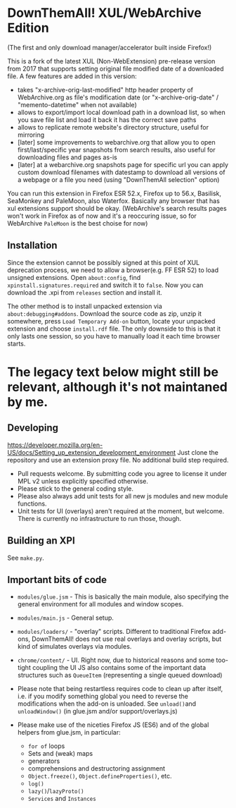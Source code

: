 DownThemAll! XUL/WebArchive Edition
==================
(The first and only download manager/accelerator built inside Firefox!)

This is a fork of the latest XUL (Non-WebExtension) pre-release version from 2017 that supports setting original file modified date of a downloaded file. A few features are added in this version:
- takes "x-archive-orig-last-modified" http header property of WebArchive.org as file's modification date (or "x-archive-orig-date" / "memento-datetime" when not available)
- allows to export/import local download path in a download list, so when you save file list and load it back it has the correct save paths
- allows to replicate remote website's directory structure, useful for mirroring
- [later] some improvements to webarchive.org that allow you to open first/last/specific year snapshots from search results, also useful for downloading files and pages as-is
- [later] at a webarchive.org snapshots page for specific url you can apply custom download filenames with datestamp to download all versions of a webpage or a file you need (using "DownThemAll selection" option)


You can run this extension in Firefox ESR 52.x, Firefox up to 56.x, Basilisk, SeaMonkey and PaleMoon, also Waterfox. Basically any browser that has xul extensions support should be okay.
(WebArchive's search results pages won't work in Firefox as of now and it's a reoccuring issue, so for WebArchive `PaleMoon` is the best choise for now)

Installation
-------------------
Since the extension cannot be possibly signed at this point of XUL deprecation process, we need to allow a browser(e.g. FF ESR 52) to load unsigned extensions.
Open `about:config`, find `xpinstall.signatures.required` and switch it to `false`. Now you can download the .xpi from `releases` section and install it.

The other method is to install unpacked extension via `about:debugging#addons`. Download the source code as zip, unzip it somewhere, press `Load Temporary Add-on` button, locate your unpacked extension and choose `install.rdf` file.
The only downside to this is that it only lasts one session, so you have to manually load it each time browser starts.

The legacy text below might still be relevant, although it's not maintaned by me.
==================

Developing
-------------------

https://developer.mozilla.org/en-US/docs/Setting_up_extension_development_environment
Just clone the repository and use an extension proxy file. No additional build step required.

- Pull requests welcome. By submitting code you agree to license it under MPL v2 unless explicitly specified otherwise. 
- Please stick to the general coding style.
- Please also always add unit tests for all new js modules and new module functions.
- Unit tests for UI (overlays) aren't required at the moment, but welcome. There is currently no infrastructure to run those, though.

Building an XPI
-------------------

See `make.py`.

Important bits of code
-------------------

- `modules/glue.jsm` - This is basically the main module, also specifying the general environment for all modules and window scopes.
- `modules/main.js` - General setup.
- `modules/loaders/` - "overlay" scripts. Different to traditional Firefox add-ons, DownThemAll! does not use real overlays and overlay scripts, but kind of simulates overlays via modules.
- `chrome/content/` - UI. Right now, due to historical reasons and some too-tight coupling the UI JS also contains some of the important data structures such as `QueueItem` (representing a single queued download)

- Please note that being restartless requires code to clean up after itself, i.e. if you modify something global you need to reverse the modifications when the add-on is unloaded. See `unload()`and `unloadWindow()` (in glue.jsm and/or support/overlays.js)
- Please make use of the niceties Firefox JS (ES6) and of the global helpers from glue.jsm, in particular:
  - `for of` loops
  - Sets and (weak) maps
  - generators
  - comprehensions and destructoring assignment
  - `Object.freeze()`, `Object.defineProperties()`, etc.
  - `log()`
  - `lazy()`/`lazyProto()`
  - `Services` and `Instances`
